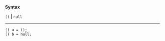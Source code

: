 **<i class="fas fa-pencil-alt"></i> Syntax**

`()` | `null`

---

```ballerina
() a = ();
() b = null;
```